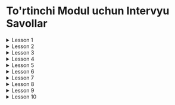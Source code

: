 # To'rtinchi Modul uchun Intervyu Savollar

<details>
<summary>Lesson 1</summary>
    <ul>
        <details>
            <summary>Lesson 1.1 (Multithreading)</summary>
            <ul>
                <li>Multitasking nima ?</li>
                <li>Multitasking va Multithreading o'rtasidagi farq ?</li>
                <li>Concurrency nima ?</li>
                <li>Thread nima ?</li>
                <li>Process nima ?</li>
                <li>Thread va Process o'rtasidagi farq ?</li>
            </ul>
        </details>
    </ul>
    <ul>
        <details>
            <summary>Lesson 1.2 (Threads)</summary>
            <ul>
                <li>Java-da nechi xil usulda thread yaratish mumkin ?</li>
                <li>Runnable nima ?</li>
                <li>Threadni Runnable bilan yaratgan yaxshimi yoki Thread class orqalimi ?</li>
                <li>Thread class ni join() method nima uchun ishlatiladi ?</li>
                <li>Thread class ni stop() method nima uchun ishlatiladi ?</li>
                <li>Thread class ni getState() method nima uchun ishlatiladi ?</li>
                <li>Thread classning yield() method qiladi ?</li>
                <li>Java-da 2ta thread o'rtasida ma'lumotlarni qanday almashadi ?</li>
            </ul>
        </details>
    </ul>
    <ul>
        <details>
            <summary>Lesson 1.3 (Life Cycle of a Thread)</summary>
            <ul>
                <li>Threadni life cycleni tushintirib bering ?</li>
                <li>sleep() va wait() methodlari o'rtasidagi farq ?</li>
                <li>Threadning state qachon RUNNABLE o'zgaradi ?</li>
                <li>Threadning state qachon DEAD o'zgaradi ?</li>
                <li>Thread o'chirishimiz mumkinmi ? bo'lsa qanday ?</li>
            </ul>
        </details>
    </ul>
    <ul>
        <details>
            <summary>Lesson 1.4 (Thread Properties)</summary>
            <ul>
                <li>Thread class currentThread method nima uchun kerak ?</li>
                <li>Daemon thread qanday thread ?</li>
                <li>Daemon thread qachon foydalanish kerak ?</li>
                <li>Thread priority nima ?</li>
                <li>Thread priority yuqori bo'lgan threadlar bilan past bo'lgan thread o'rtasidagi farq ?</li>
            </ul>
        </details>
    </ul>
</details>

<details>
<summary>Lesson 2</summary>
    <ul>
        <details>
            <summary>Lesson 2.1 (Race Condition)</summary>
            <ul>
                <li>Race condition qanday muammo ?</li>
                <li>Race condition qanday qilib oldini olishimiz mumkin ?</li>
                <li>Lock nima ?</li>
                <li>ReentrantLock qanday class ?</li>
                <li>ReentrantLock va Synchronized keyword o'rtasidagi farqi ?</li>
                <li>Synchronized keywordidan ReetrantLock class qanday afzalliklari bor ?</li>
            </ul>
        </details>
    </ul>
    <ul>
        <details>
            <summary>Lesson 2.2 (Condition Objects)</summary>
            <ul>
                <li>Condition nima ?</li>
                <li>Condition interface nima uchun ishlatilishi tushintirib bering.</li>
            </ul>
        </details>
    </ul>
    <ul>
        <details>
            <summary>Lesson 2.3 (Synchronized Method and Blocks)</summary>
            <ul>
                <li>Synchronized nima ?</li>
                <li>Nechi xil levelda synchronized keyword ishlatishimiz mumkin ?</li>
                <li>Nima uchun wait() va notify() methodlar synchronized blockdan chaqiriladi ?</li>
                <li>Synchronized method va block farqi ?</li>
                <li>Static synchronized method bilan synchronized method farqi ?</li>
            </ul>
        </details>
    </ul>
    <ul>
        <details>
            <summary>Lesson 2.4 (Volatile)</summary>
            <ul>
                <li>Volatile nima ?</li>
                <li>Volatile keywordni nimalarga nisbatan qo'llashimiz mumkin ?</li>
                <li>Volatile keyword class thread safe qiladimi ?</li>
                <li>Volatile keyword afzalliklari va kamchiliklari ?</li>
            </ul>
        </details>
    </ul>
    <ul>
        <details>
            <summary>Lesson 2.5 (Deadlock)</summary>
            <ul>
                <li>Deadlock nima ? misol keltiring.</li>
                <li>Thread Deadlock holatiga tushib qolmasligi uchun nima qilishimz kerak ?</li>
                <li>Livelock va Deadlock o'rtasidagi farq ?</li>
            </ul>
        </details>
    </ul>
</details>

<details>
<summary>Lesson 3</summary>
    <ul>
        <details>
            <summary>Lesson 3.1 (Atomics)</summary>
            <ul>
                <li>Atomics nima ?</li>
                <li>Nima uchun Atomic Classlar foydalanishimiz kerak ?</li>
                <li>Atomic Operation qanday ishlaydi ?</li>
                <li>CAS nima ? CAS qanday ishlashni tushintirib bering.</li>
                <li>Atomic classlar threadlarni blocklamasdan turib classni thread safe qilishi mumkin ?</li>
                <li>Atomic classlarni afzalliklari ?</li>
            </ul>
        </details>
    </ul>
    <ul>
        <details>
            <summary>Lesson 3.2 (Thread-safe collections)</summary>
            <ul>
                <li>Java-da nechi xil yo'l bilan classni thread-safe qilishimiz mumkin ?</li>
                <li>Java-da nechta thread safe collectionlar bor ?</li>
                <li>ConcurrentHashMap nima ?</li>
                <li>ArrayList ni thread-safe qilishimiz mumkinmi ?</li>
            </ul>
        </details>
    </ul>
    <ul>
        <details>
            <summary>Lesson 3.3 (Immutable class)</summary>
            <ul>
                <li>Immutable class nima ?</li>
                <li>Immutable classni o'zimiz yaratishimiz mumkinmi ?</li>
                <li>Mumkin bo'lsa qanday qilib yaratamiz ?</li>
                <li>Java-dagi immutable classlarni sanab bering ?</li>
                <li>Immutable classlar thread-safemi ?</li>
                <li>Thread-safe bo'lsa nima uchun ?</li>
            </ul>
        </details>
    </ul>
</details>

<details>
<summary>Lesson 4</summary>
    <ul>
        <details>
            <summary>Lesson 4.1 (Tasks and Thread Pools)</summary>
            <ul>
                <li>Thread Pools nima ?</li>
                <li>Executor Framework qanday framework ?</li>
                <li>Executor Framework nima maqsadda Javani 5chi versiyasida qoshilgan ?</li>
                <li>Executorlar qanday ishlashni tushintirib bering.</li>
                <li>Executor Framework afzalliklari ?</li>
                <li>Javada nechi xil Executor mavjud ?</li>
                <li>Executor tasklarni nimada saqlaydi ?</li>
                <li>Executorlarni nechi xil usulda o'chirishimiz mumkin ?</li>
            </ul>
        </details>
    </ul>
    <ul>
        <details>
            <summary>Lesson 4.2 (Callable and Future)</summary>
            <ul>
                <li>Callable nima ?</li>
                <li>Future nima ?</li>
                <li>Callable va Runnable o'rtasidagi farq ?</li>
                <li>FutureTask nima ?</li>
                <li>Future class isDone() nima uchun ishlatiladi ?</li>
                <li>Future class get() nima uchun ishlatiladi ?</li>
            </ul>
        </details>
    </ul>
    <ul>
        <details>
            <summary>Lesson 4.3 (ThreadLocal class)</summary>
            <ul>
                <li>ThreadLocal nima ?</li>
                <li>ThreadLocalRandom nima ?</li>
                <li>ThreadLocal qanday holatlarda foydalanishimiz kerak ?</li>
                <li>ThreadLocal withInitial() static method nima uchun ishlatamiz ?</li>
            </ul>
        </details>
    </ul>
</details>

<details>
<summary>Lesson 5</summary>
    <ul>
        <details>
            <summary>Lesson 5.1 (Fork Join Pool)</summary>
            <ul>
                <li>Fork Join Framework nima ?</li>
                <li>Fork Join Framework nima uchun javaga qo'shilgan ?</li>
                <li>Fork Join Frameworkni afzalliklari ?</li>
                <li>Fork Join Frameworkni tasklari o'chirtga qo'yish uchun qaysi queuedan foydalanadi ?</li>
                <li>Fork Join Framework va Executor Framework o'rtasidagi farq ?</li>
            </ul>
        </details>
    </ul>
    <ul>
        <details>
            <summary>Lesson 5.2 (Asynchronous Computations)</summary>
            <ul>
                <li>Asynchronous programming nima ?</li>
                <li>CompletableFuture nima ?</li>
                <li>CompletableFuture nima uchun ishlatiladi ?</li>
                <li>CompletableFuture va Future o'rtasidagi farq ?</li>
                <li>CompletableFuture thenApply() method nima uchun ishlatiladi ?</li>
                <li>CompletableFuture thenCompose() method nima uchun ishlatiladi ?</li>
            </ul>
        </details>
    </ul>
    <ul>
        <details>
            <summary>Lesson 5.3 (Singleton Design Pattern Issue with Multithreading)</summary>
            <ul>
                <li>Singleton Design Pattern nima ?</li>
            </ul>
        </details>
    </ul>
</details>

<details>
<summary>Lesson 6</summary>
    <ul>
        <details>
            <summary>Lesson 6.1 (Date and Calendar classes)</summary>
            <ul>
                <li>Date nima ?</li>
                <li>Calendar nima ?</li>
                <li>Calendar, Date classlarni nima uchun ishlatamiz ?</li>
                <li>Date classni kamchiliklari ?</li>
                <li>Calendar classni kamchiliklari ?</li>
                <li>SimpleDateFormat nima ?</li>
                <li>SimpleDateFormat format() method nima uchun ishlatamiz ?</li>
            </ul>
        </details>
    </ul>
    <ul>
        <details>
            <summary>Lesson 6.2 (Time API)</summary>
            <ul>
                <li>Time API nima ?</li>
                <li>Time API nima uchun Java 8ga qo'shilgan ?</li>
                <li>Duration nima ?</li>
                <li>Period nima ?</li>
                <li>Date va LocalDate o'rtasidagi farq ?</li>
                <li>Date va ZonedDate o'rtasidagi farq ?</li>
                <li>Time va LocalTime o'rtasidagi farq ?</li>
            </ul>
        </details>
    </ul>
</details>

<details>
<summary>Lesson 7</summary>
    <ul>
        <details>
            <summary>Lesson 7.1 (Input/Output Streams)</summary>
            <ul>
                <li>Input/Output Stream nima ?</li>
                <li>File class nima ?</li>
                <li>FileInputStream va FileOutputStream classlarni tushintirib bering ?</li>
                <li>DataInputStream va DataOutputStream classlarni tushintirib bering ?</li>
                <li>FileReader va FileWriter classlari nima uchun ishlatiladi ?</li>
                <li>FileReader va FileWriter classlari nima uchun ishlatiladi ?</li>
                <li>BufferedReader va BufferedWriter classlari nima uchun ishlatiladi ?</li>
                <li>File(Reader/Writer) va Buffered(Reader/Writer) o'rtasidagi farq ?</li>
            </ul>
        </details>
    </ul>
    <ul>
        <details>
            <summary>Lesson 7.2 (NIO)</summary>
            <ul>
                <li>NIO nima ?</li>
                <li>NIO nima uchun Java-ni 7chi o'zgartirishlar kiritildi ?</li>
                <li>Oddiy I/O stream bilan NIO nima farqi bor ?</li>
            </ul>
        </details>
    </ul>
    <ul>
        <details>
            <summary>Lesson 7.3 (Serialization and Deserialization)</summary>
            <ul>
                <li>Serialization nima ?</li>
                <li>Deserialization nima ?</li>
                <li>Externalization nima ?</li>
                <li>Externalizable va Serializable interfacelari o'rtasidagi farq ?</li>
                <li>SerialVersionUID nima ?</li>
                <li>marker interface nima ?</li>
                <li>transient nima ?</li>
                <li>static o'zgaruvchilar serialize bo'ladimi ?</li>
            </ul>
        </details>
    </ul>
</details>

<details>
<summary>Lesson 8</summary>
    <ul>
        <details>
            <summary>Lesson 8.1 (Regexp)</summary>
            <ul>
                <li>Regular Expression nima ?</li>
                <li>Regular Expression nima uchun ishlatiladi ?</li>
                <li>Pattern nima ?</li>
                <li>Matcher nima ?</li>
                <li>Pattern classini matcher() method nima uchun ishlatiladi ?</li>
                <li>Matcher classini matches() method nima uchun ishlatiladi ?</li>
                <li>Matcher classini find() method nima uchun ishlatiladi ?</li>
            </ul>
        </details>
    </ul>
</details>

<details>
<summary>Lesson 9</summary>
    <ul>
        <details>
            <summary>Lesson 9.1 (Git)</summary>
            <ul>
                <li>Git nima ? Uni qanday ishlatishimiz mumkin.</li>
                <li>Version of control nima ?</li>
                <li>git bizga nima uchun kerak nima ?</li>
                <li>git 'pull request' va 'psuh request' larni o'rtasida nima farq bor ?</li>
            </ul>
        </details>
    </ul>
    <ul>
        <details>
            <summary>Lesson 9.2 (Github)</summary>
            <ul>
                <li>Github nima ?</li>
                <li>Git va Github o'rtasidagi farq ?</li>
                <li>Gitda merge qilish nima ?</li>
                <li>Git repository nima ?</li>
                <li>Git clone nima qiladi ?</li>
            </ul>
        </details>
    </ul>
</details>

<details>
<summary>Lesson 10</summary>
    <ul>
        <details>
            <summary>Lesson 10 (Logging)</summary>
            <ul>
                <li>Logging nima ?</li>
                <li>Log tashlash bizga nima uchun kerak ?</li>
                <li>Logging javani nechinchi versiyasida qo'shilgan ?</li>
                <li>necha xil log level bor ?</li>
            </ul>
        </details>
    </ul>
</details>



